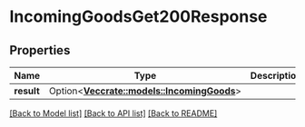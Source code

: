 # IncomingGoodsGet200Response

## Properties

Name | Type | Description | Notes
------------ | ------------- | ------------- | -------------
**result** | Option<[**Vec<crate::models::IncomingGoods>**](incomingGoods.md)> |  | [optional]

[[Back to Model list]](../README.md#documentation-for-models) [[Back to API list]](../README.md#documentation-for-api-endpoints) [[Back to README]](../README.md)


